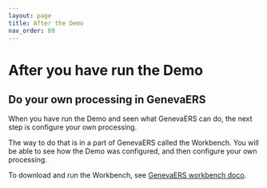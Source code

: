 ```yaml
---
layout: page
title: After the Demo
nav_order: 89
---
```

# After you have run the Demo

## Do your own processing in GenevaERS

When you have run the Demo and seen what GenevaERS can do, the next step is configure your own processing.

The way to do that is in a part of GenevaERS called the Workbench.  You will be able to see how the Demo was configured, and then configure your own processing.

To download and run the Workbench, see [GenevaERS workbench doco](https://genevaers.github.io/wb/).
